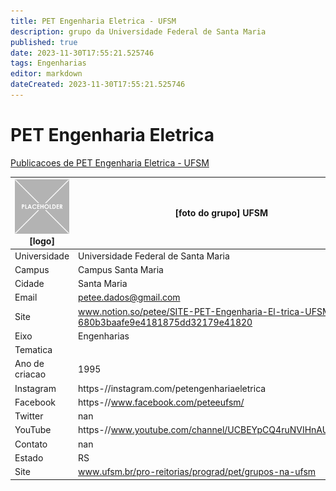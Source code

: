 ```yaml
---
title: PET Engenharia Eletrica - UFSM
description: grupo da Universidade Federal de Santa Maria
published: true
date: 2023-11-30T17:55:21.525746
tags: Engenharias
editor: markdown
dateCreated: 2023-11-30T17:55:21.525746
---
```


# PET Engenharia Eletrica

[Publicacoes de PET Engenharia Eletrica - UFSM](/atividade/254PETEngenhariaEletricaUFSM/feed.md)

| ![placeholder.png](/placeholder.png) [logo] | [foto do grupo] UFSM         |
| ------------------------------------------- | ------------------------------------------------- |
| Universidade                                | Universidade Federal de Santa Maria      |
| Campus                                      | Campus Santa Maria            |
| Cidade                                      | Santa Maria             |
| Email                                       | petee.dados@gmail.com             |
| Site                                        | www.notion.so/petee/SITE-PET-Engenharia-El-trica-UFSM-680b3baafe9e4181875dd32179e41820              |
| Eixo                                        | Engenharias              |
| Tematica                                    |           |
| Ano de criacao                              | 1995        |
| Instagram                                   | https-//instagram.com/petengenhariaeletrica         |
| Facebook                                    | https-//www.facebook.com/peteeufsm/          |
| Twitter                                     | nan           |
| YouTube                                     | https-//www.youtube.com/channel/UCBEYpCQ4ruNVIHnAUV5Gmug           |
| Contato                                     | nan         |
| Estado                                      |  RS            |
| Site                                        | www.ufsm.br/pro-reitorias/prograd/pet/grupos-na-ufsm |
